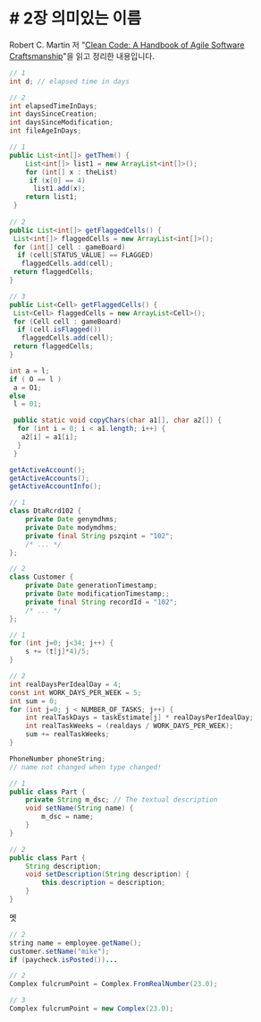 # \# 2장 의미있는 이름

Robert C. Martin 저 "[Clean Code: A Handbook of Agile Software Craftsmanship](https://www.amazon.co.uk/Clean-Code-Handbook-Software-Craftsmanship/dp/0132350882/ref=sr_1_1?dchild=1&keywords=clean+code&qid=1590136934&sr=8-1)"을 읽고 정리한 내용입니다.



```java
// 1  
int d; // elapsed time in days

// 2 
int elapsedTimeInDays;
int daysSinceCreation;
int daysSinceModification;
int fileAgeInDays;
```



```java
// 1
public List<int[]> getThem() {
    List<int[]> list1 = new ArrayList<int[]>();
    for (int[] x : theList)
     if (x[0] == 4)
      list1.add(x);
    return list1;
 }
    
// 2
public List<int[]> getFlaggedCells() {
 List<int[]> flaggedCells = new ArrayList<int[]>();
 for (int[] cell : gameBoard)
  if (cell[STATUS_VALUE] == FLAGGED)
   flaggedCells.add(cell);
 return flaggedCells;
}

// 3 
public List<Cell> getFlaggedCells() {
 List<Cell> flaggedCells = new ArrayList<Cell>();
 for (Cell cell : gameBoard)
  if (cell.isFlagged())
   flaggedCells.add(cell); 
 return flaggedCells;
}
```



```java
int a = l;
if ( O == l )
 a = O1;
else
 l = 01;
```



```java
 public static void copyChars(char a1[], char a2[]) {
  for (int i = 0; i < a1.length; i++) {
   a2[i] = a1[i];
  }
 }
```



```java
getActiveAccount();
getActiveAccounts();
getActiveAccountInfo();
```



```java
// 1 
class DtaRcrd102 {
    private Date genymdhms;
    private Date modymdhms;
    private final String pszqint = "102";
    /* ... */
};

// 2 
class Customer {
    private Date generationTimestamp;
    private Date modificationTimestamp;;
    private final String recordId = "102";
    /* ... */
};
```



```java
// 1 
for (int j=0; j<34; j++) {
    s += (t[j]*4)/5;
}

// 2 
int realDaysPerIdealDay = 4;
const int WORK_DAYS_PER_WEEK = 5;
int sum = 0;
for (int j=0; j < NUMBER_OF_TASKS; j++) {
    int realTaskDays = taskEstimate[j] * realDaysPerIdealDay;
    int realTaskWeeks = (realdays / WORK_DAYS_PER_WEEK);
    sum += realTaskWeeks;
}
```



```java
PhoneNumber phoneString;
// name not changed when type changed!
```



```java
// 1
public class Part {
    private String m_dsc; // The textual description
    void setName(String name) {
        m_dsc = name;
    }
}

// 2 
public class Part {
    String description;
    void setDescription(String description) {
        this.description = description;
    }
}
```

멧

```java
// 2
string name = employee.getName();
customer.setName("mike");
if (paycheck.isPosted())...

// 2
Complex fulcrumPoint = Complex.FromRealNumber(23.0);

// 3
Complex fulcrumPoint = new Complex(23.0);
```



```java
  
```



```java
  
```



```java
  
```

